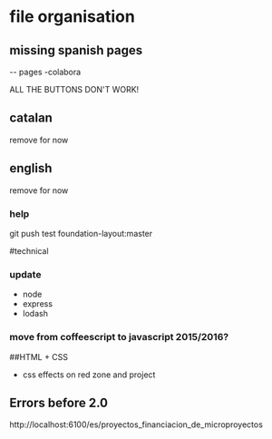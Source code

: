 # file organisation

## missing spanish pages
  -- pages
  -colabora

ALL THE BUTTONS DON'T WORK!




## catalan
remove for now 
## english
remove for now

### help
git push test foundation-layout:master

#technical
### update
  - node
  - express
  - lodash
### move from coffeescript to javascript 2015/2016?

##HTML + CSS
- css effects on red zone and project


## Errors before 2.0
http://localhost:6100/es/proyectos_financiacion_de_microproyectos
